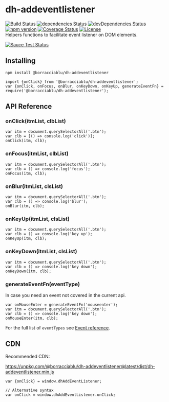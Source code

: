 # dh-addeventlistener
[![Build Status](https://travis-ci.org/borracciaBlu/dh-addeventlistener.svg?branch=master)](https://travis-ci.org/borracciaBlu/dh-addeventlistener)
[![dependencies Status](https://david-dm.org/borracciaBlu/dh-addeventlistener/status.svg)](https://david-dm.org/borracciaBlu/dh-addeventlistener)
[![devDependencies Status](https://david-dm.org/borracciaBlu/dh-addeventlistener/dev-status.svg)](https://david-dm.org/borracciaBlu/dh-addeventlistener?type=dev)
[![npm version](https://badge.fury.io/js/%40borracciablu%2Fdh-addeventlistener.svg)](https://badge.fury.io/js/%40borracciablu%2Fdh-addeventlistener)
[![Coverage Status](https://coveralls.io/repos/github/borracciaBlu/dh-addeventlistener/badge.svg?branch=master)](https://coveralls.io/github/borracciaBlu/dh-addeventlistener?branch=master)
[![License](https://img.shields.io/badge/License-BSD%203--Clause-blue.svg)](https://opensource.org/licenses/BSD-3-Clause)  
Helpers functions to facilitate event listener on DOM elements.

[![Sauce Test Status](https://saucelabs.com/browser-matrix/borracciaBlu-dh-addeventlistener.svg)](https://saucelabs.com/u/borracciaBlu-dh-addeventlistener)

## Installing

`npm install @borracciablu/dh-addeventlistener`

```
import {onClick} from '@borracciablu/dh-addeventlistener';
var {onClick, onFocus, onBlur, onKeyDown, onKeyUp, generateEventFn} = require('@borracciablu/dh-addeventlistener');
```

## API Reference

### onClick(itmList, clbList)
```
var itm = document.querySelectorAll('.btn');
var clb = [() => console.log('click')];
onClick(itm, clb);
 ```

### onFocus(itmList, clbList)
```
var itm = document.querySelectorAll('.btn');
var clb = () => console.log('focus');
onFocus(itm, clb);
 ```

### onBlur(itmList, clsList)
```
var itm = document.querySelectorAll('.btn');
var clb = () => console.log('blur');
onBlur(itm, clb);
```

### onKeyUp(itmList, clsList)
```
var itm = document.querySelectorAll('.btn');
var clb = () => console.log('key up');
onKeyUp(itm, clb);
```

### onKeyDown(itmList, clsList)
```
var itm = document.querySelectorAll('.btn');
var clb = () => console.log('key down');
onKeyDown(itm, clb);
```

### generateEventFn(eventType) 
In case you need an event not covered in the current api.

```
var onMouseEnter = generateEventFn('mouseenter');
var itm = document.querySelectorAll('.btn');
var clb = () => console.log('key down');
onMouseEnter(itm, clb);
```

For the full list of `eventTypes` see [Event reference](https://developer.mozilla.org/en-US/docs/Web/Events).


## CDN
Recommended CDN:

https://unpkg.com/@borracciablu/dh-addeventlistener@latest/dist/dh-addeventlistener.min.js

```
var {onClick} = window.dhAddEventListener;

// Alternative syntax
var onClick = window.dhAddEventListener.onClick;
```